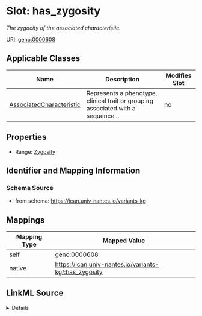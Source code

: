 

# Slot: has_zygosity


_The zygocity of the associated characteristic._





URI: [geno:0000608](http://purl.obolibrary.org/obo/GENO_0000608)



<!-- no inheritance hierarchy -->





## Applicable Classes

| Name | Description | Modifies Slot |
| --- | --- | --- |
| [AssociatedCharacteristic](AssociatedCharacteristic.md) | Represents a phenotype, clinical trait or grouping associated with a sequence... |  no  |







## Properties

* Range: [Zygosity](Zygosity.md)





## Identifier and Mapping Information







### Schema Source


* from schema: https://ican.univ-nantes.io/variants-kg




## Mappings

| Mapping Type | Mapped Value |
| ---  | ---  |
| self | geno:0000608 |
| native | https://ican.univ-nantes.io/variants-kg/:has_zygosity |




## LinkML Source

<details>
```yaml
name: has_zygosity
description: The zygocity of the associated characteristic.
from_schema: https://ican.univ-nantes.io/variants-kg
rank: 1000
slot_uri: geno:0000608
alias: has_zygosity
owner: AssociatedCharacteristic
domain_of:
- AssociatedCharacteristic
range: Zygosity
required: false

```
</details>